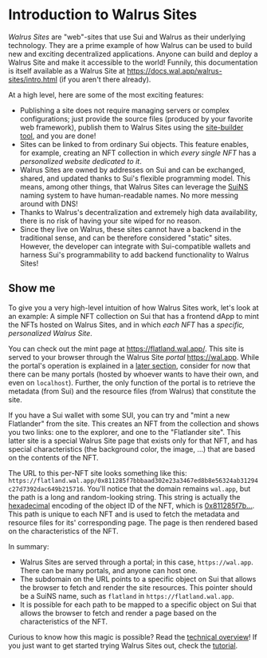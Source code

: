 # Introduction to Walrus Sites

*Walrus Sites* are "web"-sites that use Sui and Walrus as their underlying technology. They are a
prime example of how Walrus can be used to build new and exciting decentralized applications. Anyone
can build and deploy a Walrus Site and make it accessible to the world! Funnily, this documentation
is itself available as a Walrus Site at <https://docs.wal.app/walrus-sites/intro.html> (if you
aren't there already).

At a high level, here are some of the most exciting features:

- Publishing a site does not require managing servers or complex configurations; just provide the
  source files (produced by your favorite web framework), publish them to Walrus Sites using the
  [site-builder tool](./overview.md#the-site-builder), and you are done!
- Sites can be linked to from ordinary Sui objects. This feature enables, for example, creating an
  NFT collection in which *every single NFT* has a *personalized website dedicated to it*.
- Walrus Sites are owned by addresses on Sui and can be exchanged, shared, and updated thanks to
  Sui's flexible programming model. This means, among other things, that Walrus Sites can leverage
  the [SuiNS](https://suins.io/) naming system to have human-readable names. No more messing around
  with DNS!
- Thanks to Walrus's decentralization and extremely high data availability, there is no risk of
  having your site wiped for no reason.
- Since they live on Walrus, these sites cannot have a backend in the traditional sense, and can be
  therefore considered "static" sites. However, the developer can integrate with Sui-compatible
  wallets and harness Sui's programmability to add backend functionality to Walrus Sites!

## Show me

To give you a very high-level intuition of how Walrus Sites work, let's look at an example: A simple
NFT collection on Sui that has a frontend dApp to mint the NFTs hosted on Walrus Sites, and in
which *each NFT* has a *specific, personalized Walrus Site*.

You can check out the mint page at <https://flatland.wal.app/>. This site is served to your
browser through the Walrus Site *portal* <https://wal.app>. While the portal's operation is
explained in a [later section](./portal.md), consider for now that there can be many portals (hosted
by whoever wants to have their own, and even on `localhost`). Further, the only function of the
portal is to retrieve the metadata (from Sui) and the resource files (from Walrus) that constitute
the site.

If you have a Sui wallet with some SUI, you can try and "mint a new Flatlander" from the site. This
creates an NFT from the collection and shows you two links: one to the explorer, and one to the
"Flatlander site". This latter site is a special Walrus Site page that exists only for that NFT,
and has special characteristics (the background color, the image, ...) that are based on the
contents of the NFT.

The URL to this per-NFT site looks something like this:
`https://flatland.wal.app/0x811285f7bbbaad302e23a3467ed8b8e56324ab31294c27d7392dac649b215716`.
You'll notice that the domain remains `wal.app`, but the path is a long and random-looking
string. This string is actually the [hexadecimal](https://simple.wikipedia.org/wiki/Hexadecimal)
encoding of the object ID of the NFT, which is [0x811285f7b...][flatlander]. This path is unique to
each NFT and is used to fetch the metadata and resource files for its' corresponding page. The page
is then rendered based on the characteristics of the NFT.

In summary:

- Walrus Sites are served through a portal; in this case, `https://wal.app`. There can be many
  portals, and anyone can host one.
- The subdomain on the URL points to a specific object on Sui that allows the browser to fetch and
  render the site resources. This pointer should be a SuiNS name, such as `flatland` in
  `https://flatland.wal.app`.
- It is possible for each path to be mapped to a specific object on Sui that allows the browser to
  fetch and render a page based on the characteristics of the NFT.

Curious to know how this magic is possible? Read the [technical overview](./overview.md)! If you
just want to get started trying Walrus Sites out, check the [tutorial](./tutorial.md).

[flatlander]: https://suiscan.xyz/mainnet/object/0x811285f7bbbaad302e23a3467ed8b8e56324ab31294c27d7392dac649b215716
